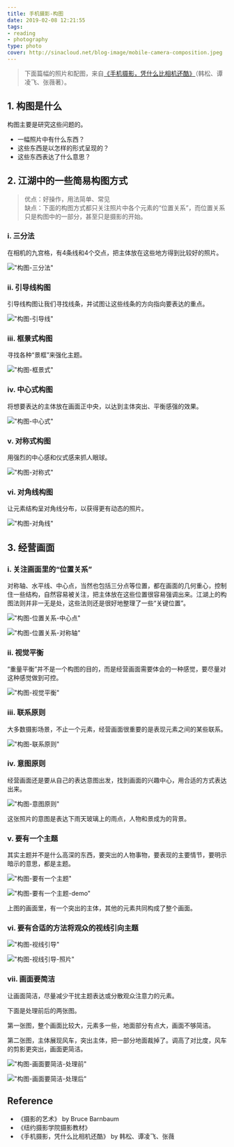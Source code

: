 ```yaml
---
title: 手机摄影-构图
date: 2019-02-08 12:21:55
tags:
- reading
- photography
type: photo
cover: http://sinacloud.net/blog-image/mobile-camera-composition.jpeg
---
```


> 下面篇幅的照片和配图，来自[《手机摄影，凭什么比相机还酷》](https://book.douban.com/subject/27186717/)（韩松、谭凌飞、张薇著）。

## 1. 构图是什么

构图主要是研究这些问题的。

* 一幅照片中有什么东西？
* 这些东西是以怎样的形式呈现的？
* 这些东西表达了什么意思？

## 2. 江湖中的一些简易构图方式

> 优点：好操作，用法简单、常见  
> 缺点：下面的构图方式都只关注照片中各个元素的“位置关系”，而位置关系只是构图中的一部分，甚至只是摄影的开始。

### i. 三分法

在相机的九宫格，有4条线和4个交点，把主体放在这些地方得到比较好的照片。

!["构图-三分法"](http://sinacloud.net/blog-image/mobile-camera-goutu-sanfen.jpeg)

### ii. 引导线构图

引导线构图让我们寻找线条，并试图让这些线条的方向指向要表达的重点。

!["构图-引导线"](http://sinacloud.net/blog-image/mobile-camera-goutu-guideline.jpeg)

### iii. 框景式构图

寻找各种“景框”来强化主题。

!["构图-框景式"](http://sinacloud.net/blog-image/mobile-camera-goutu-framework.jpeg)

### iv. 中心式构图

将想要表达的主体放在画面正中央，以达到主体突出、平衡感强的效果。

!["构图-中心式"](http://sinacloud.net/blog-image/mobile-camera-goutu-center.jpeg)

### v. 对称式构图

用强烈的中心感和仪式感来抓人眼球。

!["构图-对称式"](http://sinacloud.net/blog-image/mobile-camera-goutu-duichen.jpeg)

### vi. 对角线构图

让元素结构呈对角线分布，以获得更有动态的照片。

!["构图-对角线"](http://sinacloud.net/blog-image/mobile-camera-goutu-duijiaoxian.jpeg)

## 3. 经营画面

### i. 关注画面里的“位置关系”

对称轴、水平线、中心点，当然也包括三分点等位置，都在画面的几何重心，控制住一些结构，自然容易被关注，把主体放在这些位置很容易强调出来。江湖上的构图法则并非一无是处，这些法则还是很好地整理了一些“关键位置”。

!["构图-位置关系-中心点"](http://sinacloud.net/blog-image/mobile-camera-rules-center.jpeg)

!["构图-位置关系-对称轴"](http://sinacloud.net/blog-image/mobile-camera-rules-duichen.jpeg)

### ii. 视觉平衡

“重量平衡”并不是一个构图的目的，而是经营画面需要体会的一种感觉，要尽量对这种感觉做到可控。

!["构图-视觉平衡"](http://sinacloud.net/blog-image/mobile-camera-balance.jpeg)

### iii. 联系原则

大多数摄影场景，不止一个元素，经营画面很重要的是表现元素之间的某些联系。

!["构图-联系原则"](http://sinacloud.net/blog-image/mobile-camera-link.jpeg)

### iv. 意图原则

经营画面还是要从自己的表达意图出发，找到画面的兴趣中心，用合适的方式表达出来。

!["构图-意图原则"](http://sinacloud.net/blog-image/mobile-camera-topic.jpeg)

这张照片的意图是表达下雨天玻璃上的雨点，人物和景成为的背景。

### v. 要有一个主题

其实主题并不是什么高深的东西，要突出的人物事物，要表现的主要情节，要明示暗示的意思，都是主题。

!["构图-要有一个主题"](http://sinacloud.net/blog-image/mobile-camera-need-a-topic.jpeg)

!["构图-要有一个主题-demo"](http://sinacloud.net/blog-image/mobile-camera-photo-with-a-topic.jpeg)

上图的画面里，有一个突出的主体，其他的元素共同构成了整个画面。

### vi. 要有合适的方法将观众的视线引向主题

!["构图-视线引导"](http://sinacloud.net/blog-image/mobile-camera-guideline-to-topic.jpeg)

!["构图-视线引导-照片"](http://sinacloud.net/blog-image/mobile-camera-guideline-photo.jpeg)

### vii. 画面要简洁

让画面简洁，尽量减少干扰主题表达或分散观众注意力的元素。

下面是处理前后的两张图。

第一张图，整个画面比较大，元素多一些，地面部分有点大，画面不够简洁。

第二张图，主体展现风车，突出主体，把一部分地面裁掉了。调高了对比度，风车的剪影更突出，画面更简洁。

!["构图-画面要简洁-处理前"](http://sinacloud.net/blog-image/mobile-camera-keep-the-photo-simple-1.jpeg)

!["构图-画面要简洁-处理后"](http://sinacloud.net/blog-image/mobile-camera-keep-the-photo-simple-2.jpeg)

## Reference

* 《摄影的艺术》 by Bruce Barnbaum
* 《纽约摄影学院摄影教材》
* 《手机摄影，凭什么比相机还酷》 by 韩松、谭凌飞、张薇